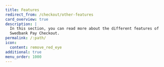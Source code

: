 ```yaml
---
title: Features
redirect_from: /checkout/other-features
card_overview: true
description: |
  In this section, you can read more about the different features of
  Swedbank Pay Checkout.
permalink: /:path/
icon:
  content: remove_red_eye
additional: true
menu_order: 1000
---
```

